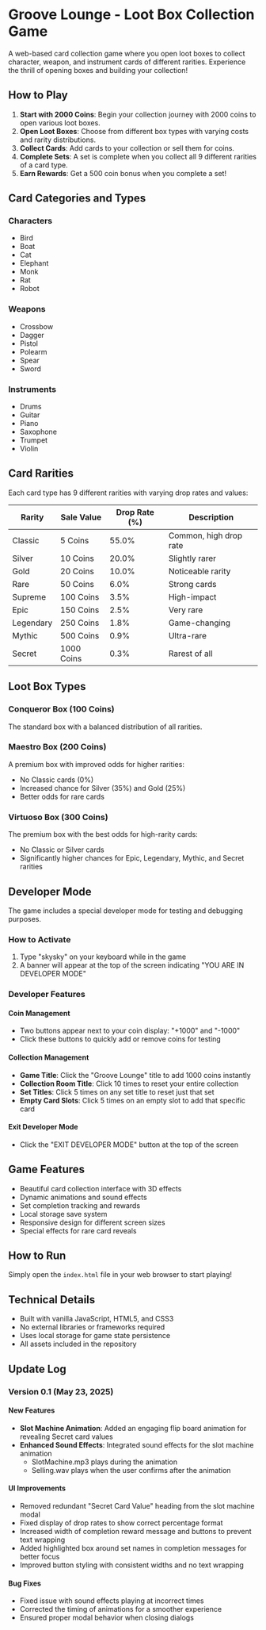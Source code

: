 # Groove Lounge - Loot Box Collection Game

A web-based card collection game where you open loot boxes to collect character, weapon, and instrument cards of different rarities. Experience the thrill of opening boxes and building your collection!

## How to Play

1. **Start with 2000 Coins**: Begin your collection journey with 2000 coins to open various loot boxes.
2. **Open Loot Boxes**: Choose from different box types with varying costs and rarity distributions.
3. **Collect Cards**: Add cards to your collection or sell them for coins.
4. **Complete Sets**: A set is complete when you collect all 9 different rarities of a card type.
5. **Earn Rewards**: Get a 500 coin bonus when you complete a set!

## Card Categories and Types

### Characters
- Bird
- Boat
- Cat
- Elephant
- Monk
- Rat
- Robot

### Weapons
- Crossbow
- Dagger
- Pistol
- Polearm
- Spear
- Sword

### Instruments
- Drums
- Guitar
- Piano
- Saxophone
- Trumpet
- Violin

## Card Rarities

Each card type has 9 different rarities with varying drop rates and values:

| Rarity    | Sale Value | Drop Rate (%) | Description           |
|-----------|------------|---------------|-----------------------|
| Classic   | 5 Coins    | 55.0%         | Common, high drop rate|
| Silver    | 10 Coins   | 20.0%         | Slightly rarer        |
| Gold      | 20 Coins   | 10.0%         | Noticeable rarity     |
| Rare      | 50 Coins   | 6.0%          | Strong cards          |
| Supreme   | 100 Coins  | 3.5%          | High-impact           |
| Epic      | 150 Coins  | 2.5%          | Very rare             |
| Legendary | 250 Coins  | 1.8%          | Game-changing         |
| Mythic    | 500 Coins  | 0.9%          | Ultra-rare            |
| Secret    | 1000 Coins | 0.3%          | Rarest of all         |

## Loot Box Types

### Conqueror Box (100 Coins)
The standard box with a balanced distribution of all rarities.

### Maestro Box (200 Coins)
A premium box with improved odds for higher rarities:
- No Classic cards (0%)
- Increased chance for Silver (35%) and Gold (25%)
- Better odds for rare cards

### Virtuoso Box (300 Coins)
The premium box with the best odds for high-rarity cards:
- No Classic or Silver cards
- Significantly higher chances for Epic, Legendary, Mythic, and Secret rarities

## Developer Mode

The game includes a special developer mode for testing and debugging purposes.

### How to Activate
1. Type "skysky" on your keyboard while in the game
2. A banner will appear at the top of the screen indicating "YOU ARE IN DEVELOPER MODE"

### Developer Features

#### Coin Management
- Two buttons appear next to your coin display: "+1000" and "-1000"
- Click these buttons to quickly add or remove coins for testing

#### Collection Management
- **Game Title**: Click the "Groove Lounge" title to add 1000 coins instantly
- **Collection Room Title**: Click 10 times to reset your entire collection
- **Set Titles**: Click 5 times on any set title to reset just that set
- **Empty Card Slots**: Click 5 times on an empty slot to add that specific card

#### Exit Developer Mode
- Click the "EXIT DEVELOPER MODE" button at the top of the screen

## Game Features

- Beautiful card collection interface with 3D effects
- Dynamic animations and sound effects
- Set completion tracking and rewards
- Local storage save system
- Responsive design for different screen sizes
- Special effects for rare card reveals

## How to Run

Simply open the `index.html` file in your web browser to start playing!

## Technical Details

- Built with vanilla JavaScript, HTML5, and CSS3
- No external libraries or frameworks required
- Uses local storage for game state persistence
- All assets included in the repository

## Update Log

### Version 0.1 (May 23, 2025)

#### New Features
- **Slot Machine Animation**: Added an engaging flip board animation for revealing Secret card values
- **Enhanced Sound Effects**: Integrated sound effects for the slot machine animation
  - SlotMachine.mp3 plays during the animation
  - Selling.wav plays when the user confirms after the animation

#### UI Improvements
- Removed redundant "Secret Card Value" heading from the slot machine modal
- Fixed display of drop rates to show correct percentage format
- Increased width of completion reward message and buttons to prevent text wrapping
- Added highlighted box around set names in completion messages for better focus
- Improved button styling with consistent widths and no text wrapping

#### Bug Fixes
- Fixed issue with sound effects playing at incorrect times
- Corrected the timing of animations for a smoother experience
- Ensured proper modal behavior when closing dialogs
